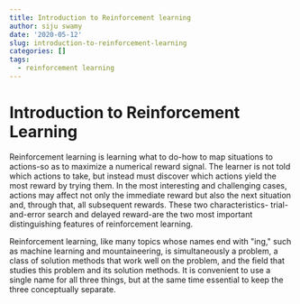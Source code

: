 ```yaml
---
title: Introduction to Reinforcement learning
author: siju swamy
date: '2020-05-12'
slug: introduction-to-reinforcement-learning
categories: []
tags:
  - reinforcement learning
---
```

# Introduction to Reinforcement Learning

Reinforcement learning is learning what to do-how to map situations to actions-so as to maximize a numerical reward signal. The learner is not told which actions to take, but instead must discover which actions yield the most reward by trying them. In the most interesting and challenging cases, actions may affect not only the immediate reward but also the next situation and, through that, all subsequent rewards. These two characteristics- trial- and-error search and delayed reward-are the two most important distinguishing features of reinforcement learning. 

Reinforcement learning, like many topics whose names end with "ing," such as machine learning and mountaineering, is simultaneously a problem, a class of solution methods that work well on the problem, and the field that studies this problem and its solution methods. It is convenient to use a single name for all three things, but at the same time essential to keep the three conceptually separate.